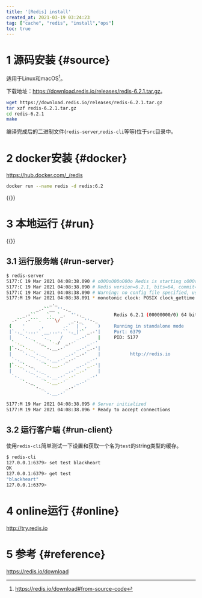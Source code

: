 ```yaml
---
title: '[Redis] install'
created_at: 2021-03-19 03:24:23
tag: ["cache", "redis", "install","ops"]
toc: true
---
```


# 1 源码安装 {#source}

适用于Linux和macOS[^source]。

下载地址：<https://download.redis.io/releases/redis-6.2.1.tar.gz>。

```sh
wget https://download.redis.io/releases/redis-6.2.1.tar.gz
tar xzf redis-6.2.1.tar.gz
cd redis-6.2.1
make
```

编译完成后的二进制文件(`redis-server`,`redis-cli`等等)位于`src`目录中。


# 2 docker安装 {#docker}

<https://hub.docker.com/_/redis>

```sh
docker run --name redis -d redis:6.2
```

{{<highlight-file path="Dockerfile" lang="Dockerfile">}}

# 3 本地运行 {#run}

{{<highlight-file path="redis.conf" lang="ini">}}

## 3.1 运行服务端 {#run-server}

```sh
$ redis-server
5177:C 19 Mar 2021 04:08:38.090 # oO0OoO0OoO0Oo Redis is starting oO0OoO0OoO0Oo
5177:C 19 Mar 2021 04:08:38.090 # Redis version=6.2.1, bits=64, commit=00000000, modified=0, pid=5177, just started
5177:C 19 Mar 2021 04:08:38.090 # Warning: no config file specified, using the default config. In order to specify a config file use redis-server /path/to/redis.conf
5177:M 19 Mar 2021 04:08:38.091 * monotonic clock: POSIX clock_gettime
                _._                                                  
           _.-``__ ''-._                                             
      _.-``    `.  `_.  ''-._           Redis 6.2.1 (00000000/0) 64 bit
  .-`` .-```.  ```\/    _.,_ ''-._                                   
 (    '      ,       .-`  | `,    )     Running in standalone mode
 |`-._`-...-` __...-.``-._|'` _.-'|     Port: 6379
 |    `-._   `._    /     _.-'    |     PID: 5177
  `-._    `-._  `-./  _.-'    _.-'                                   
 |`-._`-._    `-.__.-'    _.-'_.-'|                                  
 |    `-._`-._        _.-'_.-'    |           http://redis.io        
  `-._    `-._`-.__.-'_.-'    _.-'                                   
 |`-._`-._    `-.__.-'    _.-'_.-'|                                  
 |    `-._`-._        _.-'_.-'    |                                  
  `-._    `-._`-.__.-'_.-'    _.-'                                   
      `-._    `-.__.-'    _.-'                                       
          `-._        _.-'                                           
              `-.__.-'                                               

5177:M 19 Mar 2021 04:08:38.095 # Server initialized
5177:M 19 Mar 2021 04:08:38.096 * Ready to accept connections
```

## 3.2 运行客户端 {#run-client}

使用`redis-cli`简单测试一下设置和获取一个名为`test`的string类型的缓存。

```sh
$ redis-cli
127.0.0.1:6379> set test blackheart
OK
127.0.0.1:6379> get test
"blackheart"
127.0.0.1:6379> 
```

# 4 online运行 {#online}

<http://try.redis.io>


# 5 参考 {#reference}

<https://redis.io/download>


[^source]:<https://redis.io/download#from-source-code>

